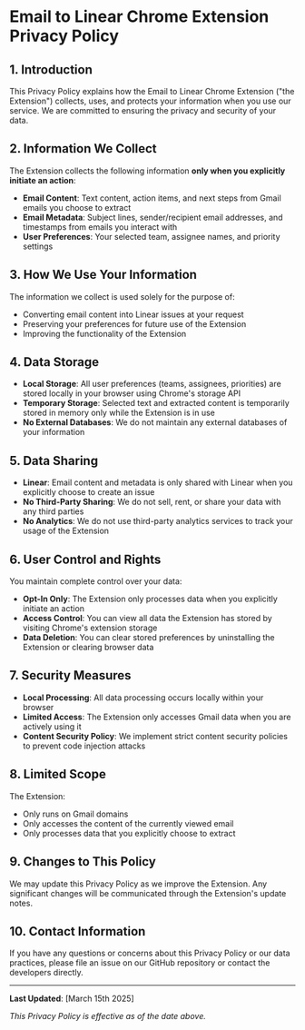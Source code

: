 # Email to Linear Chrome Extension Privacy Policy

## 1. Introduction

This Privacy Policy explains how the Email to Linear Chrome Extension ("the Extension") collects, uses, and protects your information when you use our service. We are committed to ensuring the privacy and security of your data.

## 2. Information We Collect

The Extension collects the following information **only when you explicitly initiate an action**:

* **Email Content**: Text content, action items, and next steps from Gmail emails you choose to extract
* **Email Metadata**: Subject lines, sender/recipient email addresses, and timestamps from emails you interact with
* **User Preferences**: Your selected team, assignee names, and priority settings

## 3. How We Use Your Information

The information we collect is used solely for the purpose of:

* Converting email content into Linear issues at your request
* Preserving your preferences for future use of the Extension
* Improving the functionality of the Extension

## 4. Data Storage

* **Local Storage**: All user preferences (teams, assignees, priorities) are stored locally in your browser using Chrome's storage API
* **Temporary Storage**: Selected text and extracted content is temporarily stored in memory only while the Extension is in use
* **No External Databases**: We do not maintain any external databases of your information

## 5. Data Sharing

* **Linear**: Email content and metadata is only shared with Linear when you explicitly choose to create an issue
* **No Third-Party Sharing**: We do not sell, rent, or share your data with any third parties
* **No Analytics**: We do not use third-party analytics services to track your usage of the Extension

## 6. User Control and Rights

You maintain complete control over your data:

* **Opt-In Only**: The Extension only processes data when you explicitly initiate an action
* **Access Control**: You can view all data the Extension has stored by visiting Chrome's extension storage
* **Data Deletion**: You can clear stored preferences by uninstalling the Extension or clearing browser data

## 7. Security Measures

* **Local Processing**: All data processing occurs locally within your browser
* **Limited Access**: The Extension only accesses Gmail data when you are actively using it
* **Content Security Policy**: We implement strict content security policies to prevent code injection attacks

## 8. Limited Scope

The Extension:

* Only runs on Gmail domains
* Only accesses the content of the currently viewed email
* Only processes data that you explicitly choose to extract

## 9. Changes to This Policy

We may update this Privacy Policy as we improve the Extension. Any significant changes will be communicated through the Extension's update notes.

## 10. Contact Information

If you have any questions or concerns about this Privacy Policy or our data practices, please file an issue on our GitHub repository or contact the developers directly.

---

**Last Updated**: [March 15th 2025]

*This Privacy Policy is effective as of the date above.*
